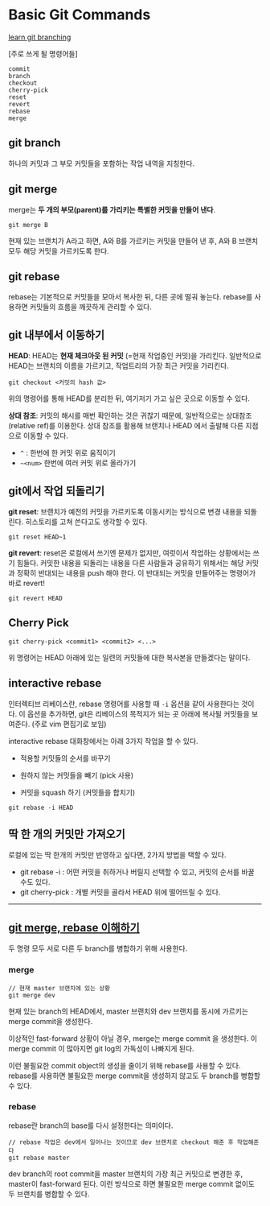 # Basic Git Commands

[learn git branching](https://learngitbranching.js.org/?locale=ko)

[주로 쓰게 될 명령어들]

```
commit
branch
checkout
cherry-pick
reset
revert
rebase
merge
```

## git branch

하나의 커밋과 그 부모 커밋들을 포함하는 작업 내역을 지칭한다.

## git merge

merge는 **두 개의 부모(parent)를 가리키는 특별한 커밋을 만들어 낸다**.

```
git merge B
```

현재 있는 브랜치가 A라고 하면, A와 B를 가르키는 커밋을 만들어 낸 후, A와 B 브랜치 모두 해당 커밋을 가르키도록 한다.

## git rebase

rebase는 기본적으로 커밋들을 모아서 복사한 뒤, 다른 곳에 떨궈 놓는다. rebase를 사용하면 커밋들의 흐름을  깨끗하게 관리할 수 있다.

## git 내부에서 이동하기

**HEAD**: HEAD는 **현재 체크아웃 된 커밋** (=현재 작업중인 커밋)을 가리킨다. 일반적으로 HEAD는 브랜치의 이름을 가르키고, 작업트리의 가장 최근 커밋을 가리킨다.

```
git checkout <커밋의 hash 값>
```

위의 명령어를 통해 HEAD를 분리한 뒤, 여기저기 가고 싶은 곳으로 이동할 수 있다.

**상대 참조**: 커밋의 해시를 매번 확인하는 것은 귀찮기 때문에, 일반적으로는 상대참조 (relative ref)를 이용한다. 상대 참조를 활용해 브랜치나 HEAD 에서 출발해 다른 지점으로 이동할 수 있다.

- `^` : 한번에 한 커밋 위로 움직이기
- `~<num>` 한번에 여러 커밋 위로 올라가기

## git에서 작업 되돌리기

**git reset**: 브랜치가 예전의 커밋을 가르키도록 이동시키는 방식으로 변경 내용을 되돌린다. 히스토리를 고쳐 쓴다고도 생각할 수 있다.

```
git reset HEAD~1
```


**git revert**: reset은 로컬에서 쓰기엔 문제가 없지만, 여럿이서 작업하는 상황에서는 쓰기 힘들다. 커밋한 내용을 되돌리는 내용을 다른 사람들과 공유하기 위해서는 해당 커밋과 정확히 반대되는 내용을 push 해야 한다. 이 반대되는 커밋을 만들어주는 명령어가 바로 revert!

```
git revert HEAD
```

## Cherry Pick

```
git cherry-pick <commit1> <commit2> <...>
```

위 명령어는 HEAD 아래에 있는 일련의 커밋들에 대한 복사본을 만들겠다는 말이다.

## interactive rebase

인터렉티브 리베이스란, rebase 명령어를 사용할 때 `-i` 옵션을 같이 사용한다는 것이다. 이 옵션을 추가하면, git은 리베이스의 목적지가 되는 곳 아래에 복사될 커밋들을 보여준다. (주로 vim 편집기로 보임)

interactive rebase 대화창에서는 아래 3가지 작업을 할 수 있다.

- 적용할 커밋들의 순서를 바꾸기

- 원하지 않는 커밋들을 빼기 (pick 사용)

- 커밋을 squash 하기 (커밋들을 합치기)

```
git rebase -i HEAD
```

## 딱 한 개의 커밋만 가져오기

로컬에 있는 딱 한개의 커밋만 반영하고 싶다면, 2가지 방법을 택할 수 있다.

- git rebase -i : 어떤 커밋을 취하거나 버릴지 선택할 수 있고, 커밋의 순서를 바꿀 수도 있다.
- git cherry-pick : 개별 커밋을 골라서 HEAD 위에 떨어뜨릴 수 있다.

---

## [git merge, rebase 이해하기](https://cyberx.tistory.com/96)

두 명령 모두 서로 다른 두 branch를 병합하기 위해 사용한다. 

### merge

```
// 현재 master 브랜치에 있는 상황
git merge dev
```

현재 있는 branch의 HEAD에서, master 브랜치와 dev 브랜치를 동시에 가르키는 merge commit을 생성한다.

이상적인 fast-forward 상황이 아닐 경우, merge는 merge commit 을 생성한다. 이 merge commit 이 많아지면 git log의 가독성이 나빠지게 된다.

이런 불필요한 commit object의 생성을 줄이기 위해 rebase를 사용할 수 있다. rebase를 사용하면 불필요한 merge commit을 생성하지 않고도 두 branch를 병합할 수 있다.

### rebase

rebase란 branch의 base를 다시 설정한다는 의미이다.

```
// rebase 작업은 dev에서 일어나는 것이므로 dev 브랜치로 checkout 해준 후 작업해준다
git rebase master
```

dev branch의 root commit을 master 브랜치의 가장 최근 커밋으로 변경한 후, master이 fast-forward 된다. 이런 방식으로 하면 불필요한 merge commit 없이도 두 브랜치를 병합할 수 있다. 
